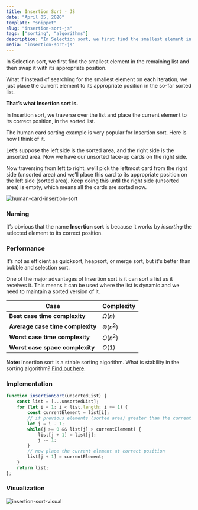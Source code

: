 ```yaml
---
title: Insertion Sort - JS
date: "April 05, 2020"
template: "snippet"
slug: "insertion-sort-js"
tags: ["sorting", "algorithms"]
description: "In Selection sort, we first find the smallest element in the remaining list and then swap it with its appropriate position.What if instead of searching for the smallest element on each iteration, we just place the current element to its appropriate position in the so-far sorted list."
media: "insertion-sort-js"
---
```

In Selection sort, we first find the smallest element in the remaining list and then swap it with its appropriate position.

What if instead of searching for the smallest element on each iteration, we just place the current element to its appropriate position in the so-far sorted list.

**That’s what Insertion sort is.**

In Insertion sort, we traverse over the list and place the current element to its correct position, in the sorted list.

The human card sorting example is very popular for Insertion sort. Here is how I think of it.

Let’s suppose the left side is the sorted area, and the right side is the unsorted area. Now we have our unsorted face-up cards on the right side.

Now traversing from left to right, we’ll pick the leftmost card from the right side (unsorted area) and we’ll place this card to its appropriate position on the left side (sorted area). Keep doing this until the right side (unsorted area) is empty, which means all the cards are sorted now.

![human-card-insertion-sort](https://miro.medium.com/max/1400/1*bFsd0CKgyev1cukHxx0DFA.png)

### Naming
It’s obvious that the name **Insertion sort** is because it works by *inserting* the selected element to its correct position.

### Performance
It’s not as efficient as quicksort, heapsort, or merge sort, but it's better than bubble and selection sort.

One of the major advantages of Insertion sort is it can sort a list as it receives it. This means it can be used where the list is dynamic and we need to maintain a sorted version of it.

|Case|Complexity
|----------------|--------------
**Best case time complexity**| $Ω(n)$ 
**Average case time complexity**|$Θ(n^2)$
**Worst case time complexity**|$O(n^2)$
**Worst case space complexity**|$O(1)$

**Note:** Insertion sort is a stable sorting algorithm.
What is stability in the sorting algorithm?
[Find out here]([https://en.wikipedia.org/wiki/Sorting_algorithm#Stability](https://en.wikipedia.org/wiki/Sorting_algorithm#Stability)).

### Implementation

```javascript
function insertionSort(unsortedList) {
    const list = [...unsortedList];
    for (let i = 1; i < list.length; i += 1) {
        const currentElement = list[i];
        // if previous elements (sorted area) greater than the current element, then shift all those elements 1 step forward
        let j = i - 1;
        while(j >= 0 && list[j] > currentElement) {
            list[j + 1] = list[j];
            j -= 1;
        }
        // now place the current element at correct position
        list[j + 1] = currentElement;
    }
    return list;
};
```

### Visualization
![insertion-sort-visual](https://miro.medium.com/max/1400/1*GMuXWPqgqSbBdywbs3EMaQ.gif)

